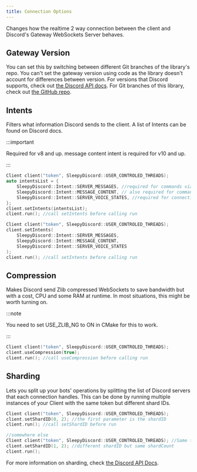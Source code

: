 ```yaml
---
title: Connection Options
---
```


Changes how the realtime 2 way connection between the client and Discord's Gateway WebSockets Server behaves.

## Gateway Version

You can set this by switching between different Git branches of the library's repo. You can't set the gateway version using code as the library doesn't account for differences between version. For versions that Discord supports, check out [the Discord API docs](https://discord.com/developers/docs/topics/gateway#gateways-gateway-versions). For Git branches of this library, check out [the GitHub repo](https://github.com/yourWaifu/sleepy-discord/branches).

## Intents

Filters what information Discord sends to the client. A list of Intents can be found on Discord docs.

:::important

Required for v8 and up. message content intent is required for v10 and up.

:::

```cpp
Client client("token", SleepyDiscord::USER_CONTROLED_THREADS);
auto intentsList = {
    SleepyDiscord::Intent::SERVER_MESSAGES,	//required for commands via messages
    SleepyDiscord::Intent::MESSAGE_CONTENT, // also required for commands via messages
    SleepyDiscord::Intent::SERVER_VOICE_STATES, //required for connecting to voice
};
client.setIntents(intentsList);
client.run(); //call setIntents before calling run
```

```cpp
Client client("token", SleepyDiscord::USER_CONTROLED_THREADS);
client.setIntents(
    SleepyDiscord::Intent::SERVER_MESSAGES,
    SleepyDiscord::Intent::MESSAGE_CONTENT,
    SleepyDiscord::Intent::SERVER_VOICE_STATES
);
client.run(); //call setIntents before calling run
```

## Compression

Makes Discord send Zlib compressed WebSockets to save bandwidth but with a cost, CPU and some RAM at runtime. In most situations, this might be worth turning on.

:::note

You need to set USE_ZLIB_NG to ON in CMake for this to work.

:::

```cpp
Client client("token", SleepyDiscord::USER_CONTROLED_THREADS);
client.useCompression(true);
client.run(); //call useCompression before calling run
```

## Sharding

Lets you split up your bots' operations by splitting the list of Discord servers that each connection handles. This can be done by running multiple instances of your Client with the same token but different shard IDs.

```cpp
Client client("token", SleepyDiscord::USER_CONTROLED_THREADS);
client.setShardID(0, 2); //the first parameter is the shardID
client.run(); //call setShardID before run

//somewhere else
Client client("token", SleepyDiscord::USER_CONTROLED_THREADS); //Same token
client.setShardID(1, 2); //different shardID but same shardCount
client.run();
```

For more information on sharding, check [the Discord API Docs](https://discord.com/developers/docs/topics/gateway#sharding).